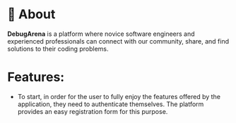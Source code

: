 # 🚀 About

<strong>DebugArena</strong> is a platform where novice software engineers and experienced professionals can connect with our community, share, and find solutions to their coding problems.

# Features:
<ul>
  <li>To start, in order for the user to fully enjoy the features offered by the application, they need to authenticate themselves. The platform provides an easy registration form for this purpose.</li>
</ul>
